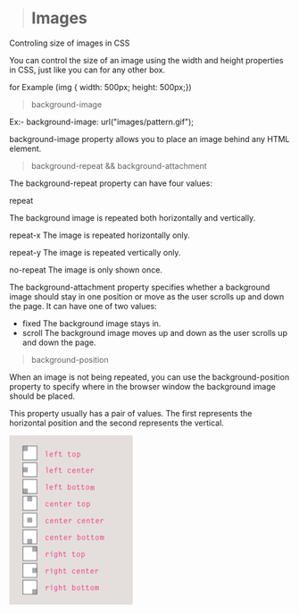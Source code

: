 > # Images

Controling size of images in CSS

You can control the size of an
image using the width and
height properties in CSS, just
like you can for any other box. 

for Example
(img {
width: 500px;
height: 500px;})


> background-image

Ex:- background-image: url("images/pattern.gif"); 

 background-image property allows you to place an image behind any HTML element.

> background-repeat && background-attachment

The background-repeat
property can have four values:

repeat

The background image is
repeated both horizontally and
vertically.

repeat-x
The image is repeated
horizontally only.

repeat-y
The image is repeated vertically
only.

no-repeat
The image is only shown once.

The background-attachment
property specifies whether a
background image should stay in
one position or move as the user
scrolls up and down the page. It
can have one of two values:
- fixed
The background image stays in.
- scroll
The background image moves
up and down as the user scrolls
up and down the page.

>background-position

When an image is not being
repeated, you can use the
background-position property to specify where in the
browser window the background
image should be placed.

This property usually has a pair
of values. The first represents
the horizontal position and the
second represents the vertical.

![positions](../calss11.PNG)








